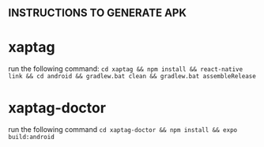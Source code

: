 ## INSTRUCTIONS TO GENERATE APK
# xaptag
run the following command: `cd xaptag && npm install && react-native link && cd android && gradlew.bat clean && gradlew.bat assembleRelease`

# xaptag-doctor
run the following command `cd xaptag-doctor && npm install && expo build:android`
